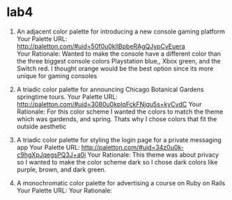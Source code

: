 # lab4

1. An adjacent color palette for introducing a new console gaming platform
Your Palette URL: http://paletton.com/#uid=50f0u0kllBpbeRAgQJypCvEuera  
Your Rationale: Wanted to make the console have a different color than the three biggest console colors Playstation blue,, Xbox green, and the Switch red. I thought orange would be the best option since its more unique for gaming consoles 

2. A triadic color palette for announcing Chicago Botanical Gardens springtime tours.
Your Palette URL: http://paletton.com/#uid=3080u0kplqFckFNjqu5s+kyCvdC
Your Rationale: For this color scheme I wanted the colors to match the theme which was gardends, and spring. Thats why I chose colors that fit the outside aesthetic 

3. A triadic color palette for styling the login page for a private messaging app
Your Palette URL: http://paletton.com/#uid=34z0u0k-c9hgXpJqegsPQ3J+a0i
Your Rationale: This theme was about privacy so I wanted to make the color scheme dark so I chose dark colors like purple, brown, and dark green.

4. A monochromatic color palette for advertising a course on Ruby on Rails
Your Palette URL: 
Your Rationale:
